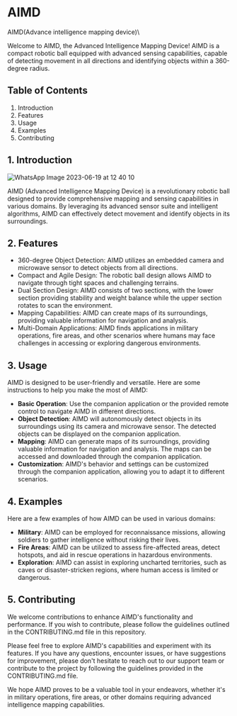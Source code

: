 # AIMD
AIMD(Advance intelligence mapping device)\

Welcome to AIMD, the Advanced Intelligence Mapping Device! AIMD is a compact robotic ball equipped with advanced sensing capabilities, capable of detecting movement in all directions and identifying objects within a 360-degree radius. 
## Table of Contents

1. Introduction
2. Features
3. Usage
4. Examples
5. Contributing

## 1. Introduction
![WhatsApp Image 2023-06-19 at 12 40 10](https://github.com/AryanNSC18/AIMD/assets/112856996/e85438cb-550c-4693-980e-d514889980dc)

AIMD (Advanced Intelligence Mapping Device) is a revolutionary robotic ball designed to provide comprehensive mapping and sensing capabilities in various domains. By leveraging its advanced sensor suite and intelligent algorithms, AIMD can effectively detect movement and identify objects in its surroundings.

## 2. Features

- 360-degree Object Detection: AIMD utilizes an embedded camera and microwave sensor to detect objects from all directions.
- Compact and Agile Design: The robotic ball design allows AIMD to navigate through tight spaces and challenging terrains.
- Dual Section Design: AIMD consists of two sections, with the lower section providing stability and weight balance while the upper section rotates to scan the environment.
- Mapping Capabilities: AIMD can create maps of its surroundings, providing valuable information for navigation and analysis.
- Multi-Domain Applications: AIMD finds applications in military operations, fire areas, and other scenarios where humans may face challenges in accessing or exploring dangerous environments.


## 3. Usage

AIMD is designed to be user-friendly and versatile. Here are some instructions to help you make the most of AIMD:

- **Basic Operation**: Use the companion application or the provided remote control to navigate AIMD in different directions.
- **Object Detection**: AIMD will autonomously detect objects in its surroundings using its camera and microwave sensor. The detected objects can be displayed on the companion application.
- **Mapping**: AIMD can generate maps of its surroundings, providing valuable information for navigation and analysis. The maps can be accessed and downloaded through the companion application.
- **Customization**: AIMD's behavior and settings can be customized through the companion application, allowing you to adapt it to different scenarios.

## 4. Examples

Here are a few examples of how AIMD can be used in various domains:

- **Military**: AIMD can be employed for reconnaissance missions, allowing soldiers to gather intelligence without risking their lives.
- **Fire Areas**: AIMD can be utilized to assess fire-affected areas, detect hotspots, and aid in rescue operations in hazardous environments.
- **Exploration**: AIMD can assist in exploring uncharted territories, such as caves or disaster-stricken regions, where human access is limited or dangerous.

## 5. Contributing

We welcome contributions to enhance AIMD's functionality and performance. If you wish to contribute, please follow the guidelines outlined in the CONTRIBUTING.md file in this repository.


Please feel free to explore AIMD's capabilities and experiment with its features. If you have any questions, encounter issues, or have suggestions for improvement, please don't hesitate to reach out to our support team or contribute to the project by following the guidelines provided in the CONTRIBUTING.md file.

We hope AIMD proves to be a valuable tool in your endeavors, whether it's in military operations, fire areas, or other domains requiring advanced intelligence mapping capabilities. 




